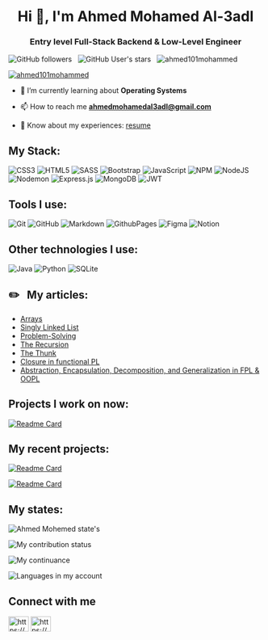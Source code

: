 <h1 align="center">Hi 👋, I'm Ahmed Mohamed Al-3adl</h1>
<h3 align="center">Entry level Full-Stack Backend & Low-Level Engineer</h3>

![GitHub followers](https://img.shields.io/github/followers/Ahmed101Mohammed?logo=github&style=flat-square)
&nbsp;
![GitHub User's stars](https://img.shields.io/github/stars/Ahmed101Mohammed?logo=gitHub&style=flat-square)
&nbsp;
<img src="https://komarev.com/ghpvc/?username=ahmed101mohammed&label=Profile%20views&color=0e75b6&style=flat" alt="ahmed101mohammed" />

<p align="left"> <a href="https://github.com/ryo-ma/github-profile-trophy"><img src="https://github-profile-trophy.vercel.app/?username=ahmed101mohammed" alt="ahmed101mohammed" /></a> </p>

- 🌱 I’m currently learning about **Operating Systems**

- 📫 How to reach me **ahmedmohamedal3adl@gmail.com**

- 📄 Know about my experiences: [resume](https://docs.google.com/document/d/1v_S2ua43Nv9nzln1x5IYBA__1SXlD43j9EHNLNMU8lg/edit#heading=h.vvcyd1mclw07)

## My Stack:
![CSS3](https://img.shields.io/badge/css3-%231572B6.svg?style=for-the-badge&logo=css3&logoColor=white) 
![HTML5](https://img.shields.io/badge/html5-%23E34F26.svg?style=for-the-badge&logo=html5&logoColor=white)
![SASS](https://img.shields.io/badge/SASS-hotpink.svg?style=for-the-badge&logo=SASS&logoColor=white)
![Bootstrap](https://img.shields.io/badge/bootstrap-%238511FA.svg?style=for-the-badge&logo=bootstrap&logoColor=white)
![JavaScript](https://img.shields.io/badge/javascript-%23323330.svg?style=for-the-badge&logo=javascript&logoColor=%23F7DF1E) 
![NPM](https://img.shields.io/badge/NPM-%23CB3837.svg?style=for-the-badge&logo=npm&logoColor=white)
![NodeJS](https://img.shields.io/badge/node.js-6DA55F?style=for-the-badge&logo=node.js&logoColor=white)
![Nodemon](https://img.shields.io/badge/NODEMON-%23323330.svg?style=for-the-badge&logo=nodemon&logoColor=%BBDEAD)
![Express.js](https://img.shields.io/badge/express.js-%23404d59.svg?style=for-the-badge&logo=express&logoColor=%2361DAFB)
![MongoDB](https://img.shields.io/badge/MongoDB-%234ea94b.svg?style=for-the-badge&logo=mongodb&logoColor=white)
![JWT](https://img.shields.io/badge/JWT-black?style=for-the-badge&logo=JSON%20web%20tokens)
## Tools I use:
![Git](https://img.shields.io/badge/git-%23F05033.svg?style=for-the-badge&logo=git&logoColor=white)
![GitHub](https://img.shields.io/badge/github-%23121011.svg?style=for-the-badge&logo=github&logoColor=white)
![Markdown](https://img.shields.io/badge/markdown-%23000000.svg?style=for-the-badge&logo=markdown&logoColor=white)
![GithubPages](https://img.shields.io/badge/github%20pages-121013?style=for-the-badge&logo=github&logoColor=white)
![Figma](https://img.shields.io/badge/figma-%23F24E1E.svg?style=for-the-badge&logo=figma&logoColor=white)
![Notion](https://img.shields.io/badge/Notion-%23000000.svg?style=for-the-badge&logo=notion&logoColor=white)
## Other technologies I use:
![Java](https://img.shields.io/badge/java-%23ED8B00.svg?style=for-the-badge&logo=openjdk&logoColor=white)
![Python](https://img.shields.io/badge/python-3670A0?style=for-the-badge&logo=python&logoColor=ffdd54)
![SQLite](https://img.shields.io/badge/sqlite-%2307405e.svg?style=for-the-badge&logo=sqlite&logoColor=white)   

## ✏️ &nbsp; My articles:
- [Arrays](https://araptiq.blogspot.com/2022/08/dataStructure-arrays.html)
- [Singly Linked List](https://araptiq.blogspot.com/2022/09/dataStructure-singlyLinkedList.html)
- [Problem-Solving](https://www.linkedin.com/pulse/%25D8%25A7%25D9%2584problem-solving-ahmed-mohamed/?trackingId=NBAThTYqTCCsTwGW9jLs0A%3D%3D)
- [The Recursion](https://www.linkedin.com/pulse/%25D8%25A7%25D9%2584recursion-ahmed-mohamed/?trackingId=858aDugeTgO%2BudL0aVTKXQ%3D%3D)
- [The Thunk](https://www.linkedin.com/pulse/%2525D8%2525A7%2525D9%252584-thunk-ahmed-mohamed%3FtrackingId=mDg51h8gRnK7Ijv5OXE4Nw%253D%253D/?trackingId=mDg51h8gRnK7Ijv5OXE4Nw%3D%3D)
- [Closure in functional PL](https://www.linkedin.com/pulse/%25D8%25A7%25D9%2584-closure-ahmed-mohamed)
- [Abstraction, Encapsulation, Decomposition, and Generalization in FPL & OOPL](https://www.linkedin.com/pulse/abstraction-encapsulation-decomposition-fpl-oopl-ahmed-mohamed/)

## Projects I work on now:
[![Readme Card](https://github-readme-stats.vercel.app/api/pin/?username=Ahmed101Mohammed&repo=self-made-os&bg_color=0d1116&title_color=00f6ff&text_color=a4aacb&icon_color=007ec6)](https://github.com/Ahmed101Mohammed/self-made-os)

## My recent projects:
[![Readme Card](https://github-readme-stats.vercel.app/api/pin/?username=Ahmed101Mohammed&repo=Jack-compiler&bg_color=0d1116&title_color=00f6ff&text_color=a4aacb&icon_color=007ec6)](https://github.com/Ahmed101Mohammed/Jack-compiler)

[![Readme Card](https://github-readme-stats.vercel.app/api/pin/?username=Ahmed101Mohammed&repo=al_3adl-blog&bg_color=0d1116&title_color=00f6ff&text_color=a4aacb&icon_color=007ec6)](https://github.com/Ahmed101Mohammed/self-made-os)

## My states:
![Ahmed Mohemed state's](https://github-readme-stats.vercel.app/api?username=Ahmed101Mohammed&theme=dark&hide_border=false&include_all_commits=true&count_private=true&bg_color=0d1116&title_color=ce09ec&text_color=a4aacb&icon_color=007ec6)

![My contribution status](https://github-contributor-stats.vercel.app/api?username=Ahmed101Mohammed&limit=5&theme=dark&combine_all_yearly_contributions=true)

![My continuance](https://github-readme-streak-stats.herokuapp.com/?user=Ahmed101Mohammed&theme=dark&count_private=true&bg_color=0d1116&title_color=ce09ec&text_color=a4aacb&icon_color=007ec6)

![Languages in my account](https://github-readme-stats.vercel.app/api/top-langs?username=ahmed101mohammed&show_icons=true&locale=en&layout=compact&bg_color=0d1116&title_color=00f6ff&text_color=a4aacb&icon_color=007ec6)

## Connect with me
<p align="left">
  
<a href="https://www.linkedin.com/in/ahmed-mohamed-77a2a2216/" target="blank"><img align="center" src="https://raw.githubusercontent.com/rahuldkjain/github-profile-readme-generator/master/src/images/icons/Social/linked-in-alt.svg" alt="https://www.linkedin.com/in/ahmed-mohamed-77a2a2216/" height="30" width="40" /></a>
<a href="https://www.facebook.com/AhmedAL3adl" target="blank"><img align="center" src="https://raw.githubusercontent.com/rahuldkjain/github-profile-readme-generator/master/src/images/icons/Social/facebook.svg" alt="https://www.facebook.com/ahmedal3adl/?locale=ar_ar" height="30" width="40" /></a>
</p>
<!-- Notes:
- Add Git as a part of your stack.
- Add GitHub, Draw.io, and Figma to the new title called Tools.

-->
<!---
Ahmed101Mohammed/Ahmed101Mohammed is a ✨ special ✨ repository because its `README.md` (this file) appears on your GitHub profile.
You can click the Preview link to take a look at your changes.
--->

